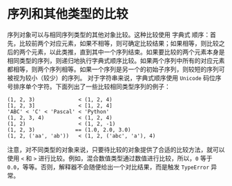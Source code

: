 # 序列和其他类型的比较

序列对象可以与相同序列类型的其他对象比较。这种比较使用 字典式 顺序：首先，比较前两个对应元素，如果不相等，则可确定比较结果；如果相等，则比较之后的两个元素，以此类推，直到其中一个序列结束。如果要比较的两个元素本身是相同类型的序列，则递归地执行字典式顺序比较。如果两个序列中所有的对应元素都相等，则两个序列相等。如果一个序列是另一个的初始子序列，则较短的序列可被视为较小（较少）的序列。 对于字符串来说，字典式顺序使用 `Unicode` 码位序号排序单个字符。下面列出了一些比较相同类型序列的例子：

```
(1, 2, 3)              < (1, 2, 4)
[1, 2, 3]              < [1, 2, 4]
'ABC' < 'C' < 'Pascal' < 'Python'
(1, 2, 3, 4)           < (1, 2, 4)
(1, 2)                 < (1, 2, -1)
(1, 2, 3)             == (1.0, 2.0, 3.0)
(1, 2, ('aa', 'ab'))   < (1, 2, ('abc', 'a'), 4)
```

注意，对不同类型的对象来说，只要待比较的对象提供了合适的比较方法，就可以使用 `<` 和 `>` 进行比较。例如，混合数值类型通过数值进行比较，所以，`0` 等于 `0.0`，等等。否则，解释器不会随便给出一个对比结果，而是触发 `TypeError` 异常。
